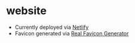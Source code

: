 # website

- Currently deployed via [Netlify](netlify.com)
- Favicon generated via [Real Favicon Generator](http://realfavicongenerator.net/)